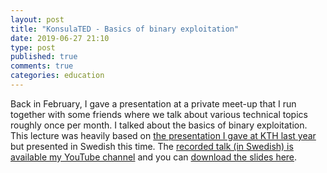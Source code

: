 ```yaml
---
layout: post
title: "KonsulaTED - Basics of binary exploitation"
date: 2019-06-27 21:10
type: post
published: true
comments: true
categories: education
---
```


Back in February, I gave a presentation at a private meet-up that I run together with some friends where we talk about various technical topics roughly once per month.
I talked about the basics of binary exploitation. This lecture was heavily based on [the presentation I gave at KTH last year](https://zeta-two.com/education/2019/01/03/google18-talk.html) but presented in Swedish this time.
The [recorded talk (in Swedish) is available my YouTube channel](https://www.youtube.com/watch?v=L3J7M15d80U) and you can [download the slides here](/assets/other/konsulated-exploit-slides.pdf).
